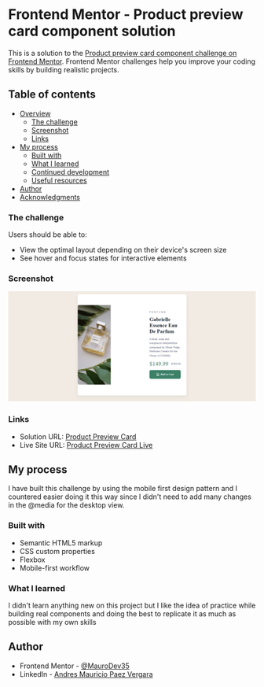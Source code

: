 # Frontend Mentor - Product preview card component solution

This is a solution to the [Product preview card component challenge on Frontend Mentor](https://www.frontendmentor.io/challenges/product-preview-card-component-GO7UmttRfa). Frontend Mentor challenges help you improve your coding skills by building realistic projects. 

## Table of contents

- [Overview](#overview)
  - [The challenge](#the-challenge)
  - [Screenshot](#screenshot)
  - [Links](#links)
- [My process](#my-process)
  - [Built with](#built-with)
  - [What I learned](#what-i-learned)
  - [Continued development](#continued-development)
  - [Useful resources](#useful-resources)
- [Author](#author)
- [Acknowledgments](#acknowledgments)


### The challenge

Users should be able to:

- View the optimal layout depending on their device's screen size
- See hover and focus states for interactive elements

### Screenshot

![](./preview.png)

### Links

- Solution URL: [Product Preview Card](https://www.frontendmentor.io/solutions/product-preview-card-FtFGajHzsj)
- Live Site URL: [Product Preview Card Live](https://maurodev35.github.io/Product-Preview-Card/)

## My process

I have built this challenge by using the mobile first design pattern and I countered easier doing it this way since I didn't need to add many changes in the @media for the desktop view.

### Built with

- Semantic HTML5 markup
- CSS custom properties
- Flexbox
- Mobile-first workflow

### What I learned

I didn't learn anything new on this project but I like the idea of practice while building real components and doing the best to replicate it as much as possible with my own skills

## Author

- Frontend Mentor - [@MauroDev35](https://www.frontendmentor.io/profile/MauroDev35)
- LinkedIn - [Andres Mauricio Paez Vergara](https://www.linkedin.com/in/maurodev35/)
